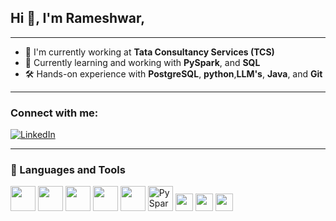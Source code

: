 ## Hi 👋, I'm Rameshwar,  
---
- 💼 I'm currently working at **Tata Consultancy Services (TCS)**
- 📘 Currently learning and working with **PySpark**, and **SQL**
- 🛠️ Hands-on experience with **PostgreSQL**, **python**,**LLM's**, **Java**, and **Git**
---

### Connect with me:
[![LinkedIn](https://img.shields.io/badge/LinkedIn-0077B5?style=for-the-badge&logo=linkedin&logoColor=white)](https://www.linkedin.com/in/rameshwar-barole-145789213)

---

### 🧰 Languages and Tools

<p align="left">
  <img src="https://cdn.jsdelivr.net/gh/devicons/devicon/icons/git/git-original.svg" width="40" height="40"/>
  <img src="https://cdn.jsdelivr.net/gh/devicons/devicon/icons/java/java-original.svg" width="40" height="40"/>
  <img src="https://cdn.jsdelivr.net/gh/devicons/devicon/icons/postgresql/postgresql-original.svg" width="40" height="40"/>
  <img src="https://cdn.jsdelivr.net/gh/devicons/devicon/icons/python/python-original.svg" width="40" height="40"/>
  <img src="https://cdn.jsdelivr.net/gh/devicons/devicon/icons/pandas/pandas-original.svg" width="40" height="40"/>
  <img src="https://cdn.jsdelivr.net/gh/devicons/devicon/icons/apache/apache-original.svg" width="40" height="40" title="PySpark"/>
  <img src="https://img.shields.io/badge/Snowflake-29B2FE?style=for-the-badge&logo=snowflake&logoColor=white" height="28"/>
  <img src="https://img.shields.io/badge/Postman-FF6C37?style=for-the-badge&logo=postman&logoColor=white" height="28"/>
  <img src="https://img.shields.io/badge/Power%20BI-F2C811?style=for-the-badge&logo=powerbi&logoColor=black" height="28"/>
</p>



